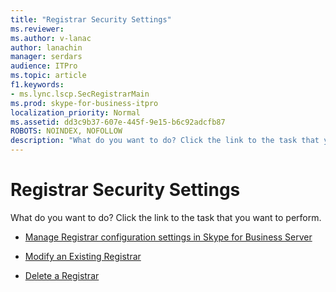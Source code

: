 ```yaml
---
title: "Registrar Security Settings"
ms.reviewer: 
ms.author: v-lanac
author: lanachin
manager: serdars
audience: ITPro
ms.topic: article
f1.keywords:
- ms.lync.lscp.SecRegistrarMain
ms.prod: skype-for-business-itpro
localization_priority: Normal
ms.assetid: dd3c9b37-607e-445f-9e15-b6c92adcfb87
ROBOTS: NOINDEX, NOFOLLOW
description: "What do you want to do? Click the link to the task that you want to perform."
---
```


# Registrar Security Settings

What do you want to do? Click the link to the task that you want to perform.

- [Manage Registrar configuration settings in Skype for Business Server](../../../manage/authentication/registrar-configuration-settings.md)

- [Modify an Existing Registrar](https://technet.microsoft.com/library/a8931511-3e66-49ed-a3ec-03bcd61ce1f0.aspx)

- [Delete a Registrar](https://technet.microsoft.com/library/ae43cd75-cae4-4f78-b037-779a2cdb583b.aspx)



